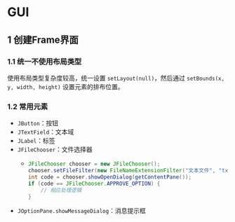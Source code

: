 # GUI

## 1 创建Frame界面

### 1.1 统一不使用布局类型

使用布局类型复杂度较高，统一设置 `setLayout(null)`，然后通过 `setBounds(x, y, width, height)`
设置元素的排布位置。

### 1.2 常用元素

- `JButton`：按钮
- `JTextField`：文本域
- `JLabel`：标签
- `JFileChooser`：文件选择器
  - ```java
    JFileChooser chooser = new JFileChooser();
    chooser.setFileFilter(new FileNameExtensionFilter("文本文件", "txt"));
    int code = chooser.showOpenDialog(getContentPane());
    if (code == JFileChooser.APPROVE_OPTION) {
        // 相应处理逻辑
    }
- `JOptionPane.showMessageDialog`：消息提示框
